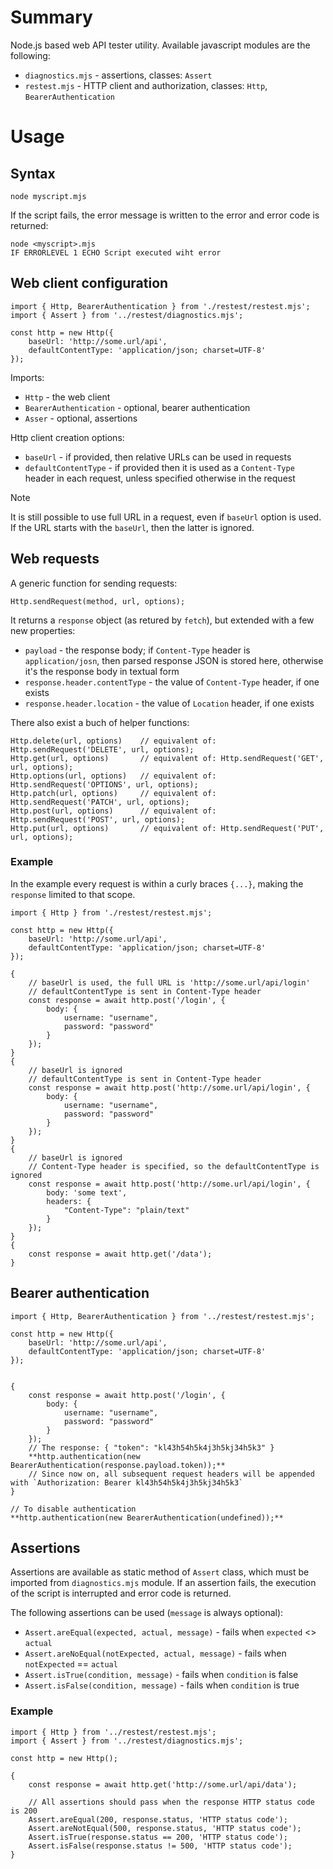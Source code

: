 # Summary

Node.js based web API tester utility. Available javascript modules are the following:
* `diagnostics.mjs` - assertions, classes: `Assert`
* `restest.mjs` - HTTP client and authorization, classes: `Http`, `BearerAuthentication`


# Usage

## Syntax

```
node myscript.mjs
```

If the script fails, the error message is written to the error and error code is returned:
```
node <myscript>.mjs
IF ERRORLEVEL 1 ECHO Script executed wiht error
```

## Web client configuration

```
import { Http, BearerAuthentication } from './restest/restest.mjs';
import { Assert } from '../restest/diagnostics.mjs';

const http = new Http({
    baseUrl: 'http://some.url/api',
    defaultContentType: 'application/json; charset=UTF-8'
});
```

Imports:
* `Http` - the web client
* `BearerAuthentication` - optional, bearer authentication
* `Asser` - optional, assertions

Http client creation options:
* `baseUrl` - if provided, then relative URLs can be used in requests
* `defaultContentType` - if provided then it is used as a `Content-Type` header in each request, unless specified otherwise in the request

> [!NOTE]
> It is still possible to use full URL in a request, even if `baseUrl` option is used. If the URL starts with the `baseUrl`, then the latter is ignored.


## Web requests

A generic function for sending requests:
```
Http.sendRequest(method, url, options);
```

It returns a `response` object (as retured by `fetch`), but extended with a few new properties:
* `payload` - the response body; if `Content-Type` header is `application/josn`, then parsed response JSON is stored here, otherwise it's the response body in textual form
* `response.header.contentType` - the value of `Content-Type` header, if one exists
* `response.header.location` - the value of `Location` header, if one exists

There also exist a buch of helper functions:
```
Http.delete(url, options)    // equivalent of: Http.sendRequest('DELETE', url, options);
Http.get(url, options)       // equivalent of: Http.sendRequest('GET', url, options);
Http.options(url, options)   // equivalent of: Http.sendRequest('OPTIONS', url, options);
Http.patch(url, options)     // equivalent of: Http.sendRequest('PATCH', url, options);
Http.post(url, options)      // equivalent of: Http.sendRequest('POST', url, options);
Http.put(url, options)       // equivalent of: Http.sendRequest('PUT', url, options);
```

### Example

In the example every request is within a curly braces `{...}`, making the `response` limited to that scope.

```
import { Http } from './restest/restest.mjs';

const http = new Http({
    baseUrl: 'http://some.url/api',
    defaultContentType: 'application/json; charset=UTF-8'
});

{
    // baseUrl is used, the full URL is 'http://some.url/api/login'
    // defaultContentType is sent in Content-Type header
    const response = await http.post('/login', {
        body: {
            username: "username",
            password: "password"
        }
    });
}
{
    // baseUrl is ignored
    // defaultContentType is sent in Content-Type header
    const response = await http.post('http://some.url/api/login', {
        body: {
            username: "username",
            password: "password"
        }
    });
}
{
    // baseUrl is ignored
    // Content-Type header is specified, so the defaultContentType is ignored
    const response = await http.post('http://some.url/api/login', {
        body: 'some text',
        headers: {
            "Content-Type": "plain/text"
        }
    });
}
{
    const response = await http.get('/data');
}
```


## Bearer authentication

```
import { Http, BearerAuthentication } from '../restest/restest.mjs';

const http = new Http({
    baseUrl: 'http://some.url/api',
    defaultContentType: 'application/json; charset=UTF-8'
});


{
    const response = await http.post('/login', {
        body: {
            username: "username",
            password: "password"
        }
    });
    // The response: { "token": "kl43h54h5k4j3h5kj34h5k3" }
    **http.authentication(new BearerAuthentication(response.payload.token));**
    // Since now on, all subsequent request headers will be appended with `Authorization: Bearer kl43h54h5k4j3h5kj34h5k3`
}

// To disable authentication
**http.authentication(new BearerAuthentication(undefined));**
```


## Assertions

Assertions are available as static method of `Assert` class, which must be imported from `diagnostics.mjs` module. If an assertion fails, the execution of the script is interrupted and error code is returned.

The following assertions can be used (`message` is always optional):
* `Assert.areEqual(expected, actual, message)` - fails when `expected` <> `actual`
* `Assert.areNoEqual(notExpected, actual, message)` - fails when `notExpected` == `actual`
* `Assert.isTrue(condition, message)` - fails when `condition` is false
* `Assert.isFalse(condition, message)` - fails when `condition` is true

### Example

```
import { Http } from '../restest/restest.mjs';
import { Assert } from '../restest/diagnostics.mjs';

const http = new Http();

{
    const response = await http.get('http://some.url/api/data');

    // All assertions should pass when the response HTTP status code is 200
    Assert.areEqual(200, response.status, 'HTTP status code');
    Assert.areNotEqual(500, response.status, 'HTTP status code');
    Assert.isTrue(response.status == 200, 'HTTP status code');
    Assert.isFalse(response.status != 500, 'HTTP status code');
}
```